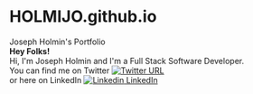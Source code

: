 # HOLMIJO.github.io
Joseph Holmin's Portfolio<br>
<b>Hey Folks!</b><br>
Hi, I'm Joseph Holmin and I'm a Full Stack Software Developer.<br>
You can find me on Twitter [![Twitter URL](https://img.shields.io/twitter/url/https/twitter.com/holmijo.svg?style=social&label=Follow%20%40holmijo)](https://twitter.com/holmijo)<br>
or here on LinkedIn [![Linkedin](https://i.stack.imgur.com/gVE0j.png) LinkedIn](https://www.linkedin.com/in/joseph-holmin/)
